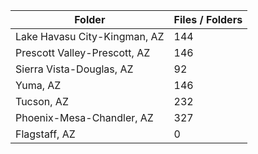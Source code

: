 | Folder                       |   Files / Folders |
|------------------------------|-------------------|
| Lake Havasu City-Kingman, AZ |               144 |
| Prescott Valley-Prescott, AZ |               146 |
| Sierra Vista-Douglas, AZ     |                92 |
| Yuma, AZ                     |               146 |
| Tucson, AZ                   |               232 |
| Phoenix-Mesa-Chandler, AZ    |               327 |
| Flagstaff, AZ                |                 0 |